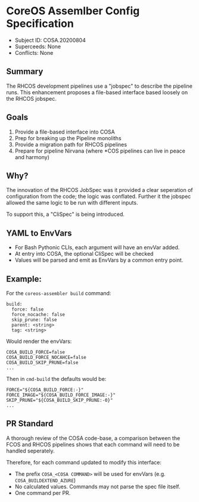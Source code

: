 # CoreOS Assemlber Config Specification
- Subject ID: COSA.20200804
- Superceeds: None
- Conflicts: None

## Summary

The RHCOS development pipelines use a "jobspec" to describe the pipeline runs.  This enhancement proposes a file-based interface based loosely on the RHCOS jobspec.

## Goals

1. Provide a file-based interface into COSA
1. Prep for breaking up the Pipeline monoliths
1. Provide a migration path for RHCOS pipelines
1. Prepare for pipeline Nirvana (where *COS pipelines can live in peace and harmony)

## Why?

The innovation of the RHCOS JobSpec was it provided a clear seperation of configuration from the code; the logic was conflated. Further it the jobspec allowed the same logic to be run with different inputs.

To support this, a "CliSpec" is being introduced.

## YAML to EnvVars

* For Bash Pythonic CLIs, each argument will have an envVar added.
* At entry into COSA, the optional CliSpec will be checked
* Values will be parsed and emit as EnvVars by a common entry point.

## Example:

For the `coreos-assembler build` command:
```
build:
  force: false
  force_nocache: false
  skip_prune: false
  parent: <string>
  tag: <string>
  ```

  Would render the envVars:
  ```
  COSA_BUILD_FORCE=false
  COSA_BUILD_FORCE_NOCAHCE=false
  COSA_BUILD_SKIP_PRUNE=false
  ...
  ```

Then in `cmd-build` the defaults would be:
```
FORCE="${COSA_BUILD_FORCE:-}"
FORCE_IMAGE="${COSA_BUILD_FORCE_IMAGE:-}"
SKIP_PRUNE="${COSA_BUILD_SKIP_PRUNE:-0}"
...
```

## PR Standard

A thorough review of the COSA code-base, a comparison between the FCOS and RHCOS pipelines shows that each command will need to be handled seperately.

Therefore, for each command updated to modify this interface:
- The prefix `COSA_<COSA COMMAND>` will be used for envVars (e.g. `COSA_BUILDEXTEND_AZURE`)
- No calculated values. Commands may not parse the spec file itself.
- One command per PR.